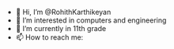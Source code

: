 - 👋 Hi, I’m @RohithKarthikeyan
- 👀 I’m interested in computers and engineering
- 🌱 I’m currently in 11th grade
- 📫 How to reach me:

<!---
RohithKarthikeyan/RohithKarthikeyan is a ✨ special ✨ repository because its `README.md` (this file) appears on your GitHub profile.
You can click the Preview link to take a look at your changes.
--->
